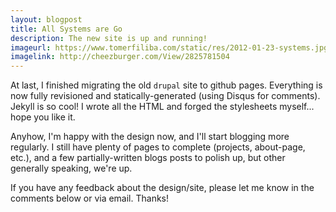 ```yaml
---
layout: blogpost
title: All Systems are Go
description: The new site is up and running!
imageurl: https://www.tomerfiliba.com/static/res/2012-01-23-systems.jpg
imagelink: http://cheezburger.com/View/2825781504
---
```


At last, I finished migrating the old `drupal` site to github pages. Everything is now fully
revisioned and statically-generated (using Disqus for comments). Jekyll is so cool! I wrote all
the HTML and forged the stylesheets myself... hope you like it.

Anyhow, I'm happy with the design now, and I'll start blogging more regularly. I still have
plenty of pages to complete (projects, about-page, etc.), and a few partially-written blogs
posts to polish up, but other generally speaking, we're up.

If you have any feedback about the design/site, please let me know in the comments below or
via email. Thanks!
